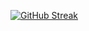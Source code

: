 [![GitHub Streak](https://streak-stats.demolab.com?user=B0XEY&theme=transparent&hide_border=true)](https://git.io/streak-stats)
